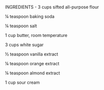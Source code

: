 INGREDIENTS - 
3 cups sifted all-purpose flour

¼ teaspoon baking soda

¼ teaspoon salt

1 cup butter, room temperature

3 cups white sugar

½ teaspoon vanilla extract

¼ teaspoon orange extract

¼ teaspoon almond extract

1 cup sour cream